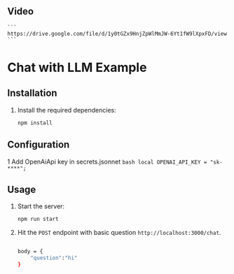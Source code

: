 ## Video

    ```
    https://drive.google.com/file/d/1y0tGZx9HnjZpWlMmJW-6Yt1fW9lXpxFD/view
    ```

# Chat with LLM Example

## Installation

1. Install the required dependencies:

    ```bash
    npm install
    ```

## Configuration

1 Add OpenAiApi key in secrets.jsonnet
`bash
    local OPENAI_API_KEY = "sk-****";
    `

## Usage

1. Start the server:

    ```bash
    npm run start
    ```

2. Hit the `POST` endpoint with basic question `http://localhost:3000/chat`.

    ```bash

    body = {
        "question":"hi"
    }
    ```
